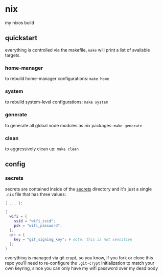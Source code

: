# nix

my nixos build

## quickstart

everything is controlled via the makefile, `make` will print a list of available targets.

### home-manager

to rebuild home-manager configurations: `make home`

### system

to rebuild system-level configurations: `make system`

### generate

to generate all global node modules as nix packages: `make generate`

### clean

to aggressively clean up: `make clean`

## config

### secrets

secrets are contained inside of the [secrets](./secrets) directory and it's just a single `.nix` file that has three values:

```nix
{ ... }:

{
  wifi = {
    ssid = "wifi_ssid";
    psk = "wifi_password";
  };
  git = {
    key = "git_signing_key"; # note: this is not sensitive
  };
}
```

everything is managed via git crypt, so you know, if you fork or clone this repo you'll need to re-configure the `.git-crypt` initialization to match your own keyring, since you can only have my wifi password over my dead body
